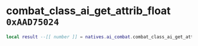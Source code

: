 # combat_class_ai_get_attrib_float `0xAAD75024`

```lua
local result --[[ number ]] = natives.ai_combat.combat_class_ai_get_attrib_float(_unk0 --[[ number ]], _unk1 --[[ number ]])
```